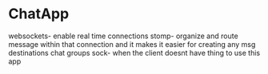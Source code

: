 # ChatApp


websockets- enable real time connections
stomp- organize and route message within that connection and it makes it easier for creating any msg destinations chat groups
sock- when the client doesnt have thing to use this app
